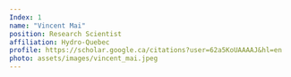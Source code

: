 ```yaml
---
Index: 1
name: "Vincent Mai"
position: Research Scientist
affiliation: Hydro-Quebec
profile: https://scholar.google.ca/citations?user=62a5KoUAAAAJ&hl=en
photo: assets/images/vincent_mai.jpeg
---
```

